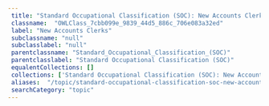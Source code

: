 ```yaml
--- 
 title: "Standard Occupational Classification (SOC): New Accounts Clerks" 
 classname:  "OWLClass_7cbb099e_9839_44d5_886c_706e083a32ed" 
 label: "New Accounts Clerks" 
 subclassname: "null" 
 subclasslabel: "null" 
 parentclassname: "Standard_Occupational_Classification_(SOC)" 
 parentclasslabel: "Standard Occupational Classification (SOC)" 
 equalentCollections: [] 
 collections: ['Standard Occupational Classification (SOC): New Accounts Clerks']
 aliases:  "/topic/standard-occupational-classification-soc-new-accounts-clerks"  
 searchCategory: "topic" 
---
```

